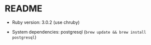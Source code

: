 # README

* Ruby version: 3.0.2 (use chruby)

* System dependencies: postgresql (`brew update && brew install postgresql`)

